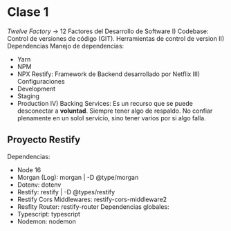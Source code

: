 # Clase 1
_Twelve Factory_ -> 12 Factores del Desarrollo de Software
I) Codebase: Control de versiones de código (GIT). Herramientas de control de version
II) Dependencias
  Manejo de dependencias:
  - Yarn
  - NPM
  - NPX
  Restify: Framework de Backend desarrollado por Netflix
III) Configuraciones
  - Development
  - Staging
  - Production
IV) Backing Services: Es un recurso que se puede desconectar a __voluntad__.
Siempre tener algo de respaldo. No confiar plenamente en un solol servicio, sino tener varios por si algo falla.

## Proyecto Restify
Dependencias:
- Node 16
- Morgan (Log): morgan | -D @type/morgan
- Dotenv: dotenv
- Restify: restify | -D @types/restify
- Restify Cors Middlewares: restify-cors-middleware2
- Resfity Router: restify-router
Dependencias globales:
- Typescript: typescript
- Nodemon: nodemon
